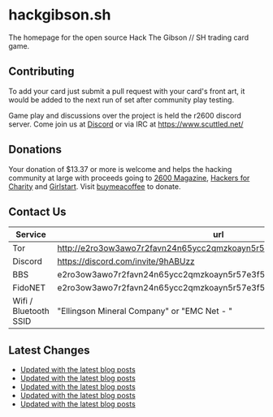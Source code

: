 # hackgibson.sh
The homepage for the open source Hack The Gibson // SH trading card game.


## Contributing

To add your card just submit a pull request with your card's front art, it would be added to the next run of set after community play testing.

Game play and discussions over the project is held the r2600 discord server. Come join us at [Discord](https://discord.com/invite/9hABUzz) or via IRC at https://www.scuttled.net/


## Donations

Your donation of $13.37 or more is welcome and helps the hacking community at large with proceeds going to [2600 Magazine](https://2600.com/), [Hackers for Charity](https://hackersforcharity.org) and [Girlstart](https://girlstart.org).  Visit [buymeacoffee](https://www.buymeacoffee.com/hackgibson.sh) to donate.


## Contact Us

Service | url
-|-
Tor | http://e2ro3ow3awo7r2favn24n65ycc2qmzkoayn5r57e3f56nvjwdcgg32ad.onion
Discord | https://discord.com/invite/9hABUzz
BBS | e2ro3ow3awo7r2favn24n65ycc2qmzkoayn5r57e3f56nvjwdcgg32ad.onion:23
FidoNET | e2ro3ow3awo7r2favn24n65ycc2qmzkoayn5r57e3f56nvjwdcgg32ad.onion:24554
Wifi / Bluetooth SSID | "Ellingson Mineral Company" or "EMC Net - <fidonet address>"

## Latest Changes
<!-- BLOG-POST-LIST:START -->
- [Updated with the latest blog posts](https://github.com/DFW2600/hackgibson.sh/commit/dbad943ff319e66f03b087d3c0b02db8d5d5bda3)
- [Updated with the latest blog posts](https://github.com/DFW2600/hackgibson.sh/commit/8251fdc4780dd4232bb8929632b949a6678dabb0)
- [Updated with the latest blog posts](https://github.com/DFW2600/hackgibson.sh/commit/36c5e90ba484f0d54b60fe969b31cd3b797c5b78)
- [Updated with the latest blog posts](https://github.com/DFW2600/hackgibson.sh/commit/ed13c67e2bc699594f0f27b539356d7bcfa4a5f7)
- [Updated with the latest blog posts](https://github.com/DFW2600/hackgibson.sh/commit/0e395fdd1e03ef7a77dce76984dde4c2161298b6)
<!-- BLOG-POST-LIST:END -->
